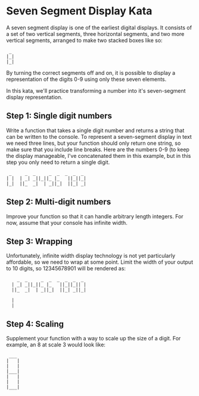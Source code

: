 # Seven Segment Display Kata

A seven segment display is one of the earliest digital displays. 
It consists of a set of two vertical segments, three horizontal segments, and two more vertical segments, arranged to make two stacked boxes like so:

```
 _ 
|_|
|_|
```

By turning the correct segments off and on, it is possible to display a representation of the digits 0-9 using only these seven elements.

In this kata, we'll practice transforming a number into it's seven-segment display representation.

## Step 1: Single digit numbers

Write a function that takes a single digit number and returns a string that can be written to the console.
To represent a seven-segment display in text we need three lines, but your function should only return one string, so make sure that you include line breaks.
Here are the numbers 0-9 (to keep the display manageable, I've concatenated them in this example, but in this step you only need to return a single digit.

```
 _     _  _     _  _  _  _  _ 
| |  | _| _||_||_ |_   ||_||_|
|_|  ||_  _|  | _||_|  ||_| _|
```

## Step 2: Multi-digit numbers

Improve your function so that it can handle arbitrary length integers.
For now, assume that your console has infinite width.

## Step 3: Wrapping

Unfortunately, infinite width display technology is not yet particularly affordable, so we need to wrap at some point.
Limit the width of your output to 10 digits, so 12345678901 will be rendered as:

```
    _  _     _  _  _  _  _  _ 
  | _| _||_||_ |_   ||_||_|| |
  ||_  _|  | _||_|  ||_| _||_|
  
  |
  |
```

## Step 4: Scaling

Supplement your function with a way to scale up the size of a digit.
For example, an 8 at scale 3 would look like:
```
 ___ 
|   |
|   |
|___|
|   |
|   |
|___|
```
